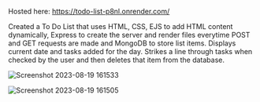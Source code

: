 Hosted here: https://todo-list-p8nl.onrender.com/

Created a To Do List that uses HTML, CSS, EJS to add HTML content dynamically, Express to create the server and render files everytime POST and GET requests are made and MongoDB to store list items. Displays current date and tasks added for the day. Strikes a line through tasks when checked by the user and then deletes that item from the database.

![Screenshot 2023-08-19 161533](https://github.com/aryaa0502/todo-list/assets/101689725/c9b9db93-dfb8-40e7-a695-be9e20e1552d)

![Screenshot 2023-08-19 161505](https://github.com/aryaa0502/todo-list/assets/101689725/2f824a5a-89b3-4c2c-ab49-be2f6d741225)
